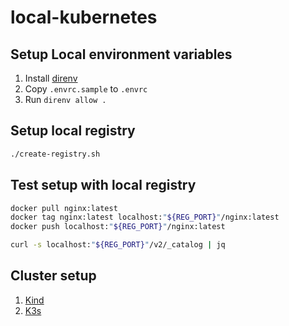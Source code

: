 # local-kubernetes

## Setup Local environment variables

1. Install [direnv](https://github.com/direnv/direnv)
2. Copy `.envrc.sample` to `.envrc`
3. Run `direnv allow .`

## Setup local registry

```bash
./create-registry.sh
```

## Test setup with local registry

```bash
docker pull nginx:latest
docker tag nginx:latest localhost:"${REG_PORT}"/nginx:latest
docker push localhost:"${REG_PORT}"/nginx:latest
```

```bash
curl -s localhost:"${REG_PORT}"/v2/_catalog | jq
```

## Cluster setup

1. [Kind](kind/README.md)
2. [K3s](k3s/README.md)